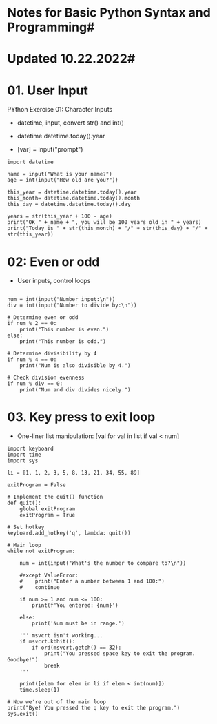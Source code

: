 # Notes for Basic Python Syntax and Programming#
# Updated 10.22.2022#

# 01. User Input

PYthon Exercise 01: Character Inputs

- datetime, input, convert str() and int()

- datetime.datetime.today().year
- [var] = input("prompt")

```
import datetime

name = input("What is your name?")
age = int(input("How old are you?"))

this_year = datetime.datetime.today().year
this_month= datetime.datetime.today().month
this_day = datetime.datetime.today().day

years = str(this_year + 100 - age)
print("OK " + name + ", you will be 100 years old in " + years)
print("Today is " + str(this_month) + "/" + str(this_day) + "/" + str(this_year))
```

# 02: Even or odd
- User inputs, control loops

```

num = int(input("Number input:\n"))
div = int(input("Number to divide by:\n"))

# Determine even or odd
if num % 2 == 0:
    print("This number is even.")
else:
    print("This number is odd.")
    
# Determine divisibility by 4
if num % 4 == 0:
    print("Num is also divisible by 4.")

# Check division evenness
if num % div == 0:
    print("Num and div divides nicely.")
```

# 03. Key press to exit loop
- One-liner list manipulation: [val for val in list if val < num]

```
import keyboard
import time
import sys

li = [1, 1, 2, 3, 5, 8, 13, 21, 34, 55, 89]

exitProgram = False

# Implement the quit() function
def quit():
    global exitProgram
    exitProgram = True
    
# Set hotkey
keyboard.add_hotkey('q', lambda: quit())

# Main loop
while not exitProgram:
    
    num = int(input("What's the number to compare to?\n"))
    
    #except ValueError:
    #    print("Enter a number between 1 and 100:")
    #    continue
    
    if num >= 1 and num <= 100:
        print(f'You entered: {num}')
        
    else:
        print('Num must be in range.')
    
    ''' msvcrt isn't working...
    if msvcrt.kbhit():
        if ord(msvcrt.getch() == 32):
            print("You pressed space key to exit the program. Goodbye!")
            break
    '''
        
    print([elem for elem in li if elem < int(num)])
    time.sleep(1)

# Now we're out of the main loop
print("Bye! You pressed the q key to exit the program.")
sys.exit()
```

